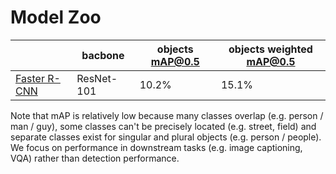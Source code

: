 # Model Zoo

| |bacbone|objects mAP@0.5|objects weighted mAP@0.5|
-|-|-|-
|[Faster R-CNN]()|ResNet-101|10.2%|15.1%|

Note that mAP is relatively low because many classes overlap (e.g. person / man / guy), some classes can't be precisely located (e.g. street, field) and separate classes exist for singular and plural objects (e.g. person / people). We focus on performance in downstream tasks (e.g. image captioning, VQA) rather than detection performance.